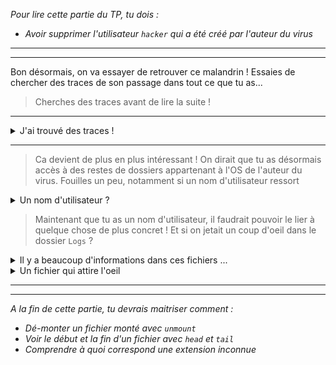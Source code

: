 
*Pour lire cette partie du TP, tu dois :*
- *Avoir supprimer l'utilisateur `hacker` qui a été créé par l'auteur du virus*
---
---

Bon désormais, on va essayer de retrouver ce malandrin ! Essaies de chercher des traces de son passage dans tout ce que tu as...

> Cherches des traces avant de lire la suite !

---

<details>
  <summary>J'ai trouvé des traces !</summary>


...comme par exemple un fichier qui s'appellerait `OS.iso` ? Ce qui serait fou, c'est que ça soit une copie de l'OS de l'auteur du virus...

Il faudrait que tu `umount` l'iso qui est actuellement montée, et que tu `mount` celle-ci pour voir s'il y a quelque chose d'intéressant.

</details>

---

> Ca devient de plus en plus intéressant !
> On dirait que tu as désormais accès à des restes de dossiers appartenant à l'OS de l'auteur du virus.
> Fouilles un peu, notamment si un nom d'utilisateur ressort


<details>
  <summary>Un nom d'utilisateur ? </summary>

Il faut de nouveau chercher dans `/etc/passwd` pour voir un nom d'utilisateur un peu particulier apparaître ...

</details>

> Maintenant que tu as un nom d'utilisateur, il faudrait pouvoir le lier à quelque chose de plus concret !
> Et si on jetait un coup d'oeil dans le dossier `Logs` ?

<details>
  <summary> Il y a beaucoup d'informations dans ces fichiers ... </summary>

Dans le dossier `Logs` se trouve de nombreux fichiers. Mais comment savoir lequel pourrait nous être utile ?

Pour faire apparaitre une partie du fichier - afin de te donner une idée du contenu - tu peux utiliser les commandes :
- `tail` : qui fait apparaitre la fin d'un fichier
- `head` : qui en fait apparaitre le début

</details>

<details>
  <summary> Un fichier qui attire l'oeil </summary>

Tous les fichiers finissent en `.log` sauf un... à quoi pourrait correspondre l'extension `.nc` ?

Et si tu essaies de l'ouvrir avec `cat`, on va peut-être trouver des infos qui croustillent ?

Fais des recherches pour t'aiguiller

</details>




---
---
*A la fin de cette partie, tu devrais maitriser comment :*
- *Dé-monter un fichier monté avec `unmount`*
- *Voir le début et la fin d'un fichier avec `head` et `tail`*
- *Comprendre à quoi correspond une extension inconnue*
